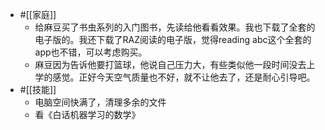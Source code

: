 - #[[家庭]]
    - 给麻豆买了书虫系列的入门图书，先读给他看看效果。我也下载了全套的电子版的。我还下载了RAZ阅读的电子版，觉得reading abc这个全套的app也不错，可以考虑购买。
    - 麻豆因为告诉他要打篮球，他说自己压力大，有些类似他一段时间没去上学的感觉。正好今天空气质量也不好，就不让他去了，还是耐心引导吧。
- #[[技能]]
    - 电脑空间快满了，清理多余的文件
    - 看《白话机器学习的数学》
